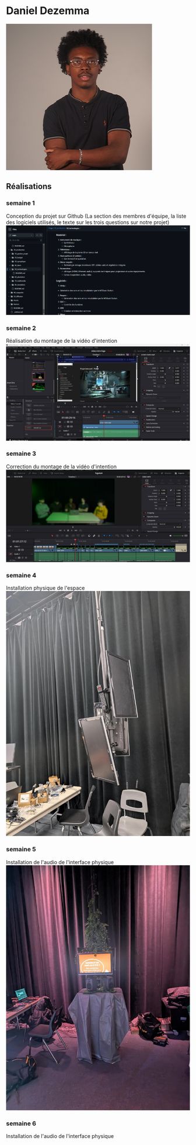 # Daniel Dezemma
 ![Daniel](../../Assets/Images/Membres/daniel_dezemma/daniel.png)
## Réalisations
 <!-- Une image par semaine de la réalisation dont tu es le plus fier avec une légende -->
### semaine 1
Conception du projet sur Github (La section des membres d'équipe, la liste des logiciels utilisés, le texte sur les trois questions sur notre projet) 
 ![realisation1](../../Assets/Images/Membres/daniel_dezemma/realisation1.PNG)
### semaine 2
Réalisation du montage de la vidéo d'intention
 ![realisation2](../../Assets/Images/Membres/daniel_dezemma/davinci-edit-1.png)
### semaine 3
Correction du montage de la vidéo d'intention
![realisation3](../../Assets/Images/Membres/daniel_dezemma/relaisation3.PNG)
### semaine 4 
Installation physique de l'espace
![daniel-semaine4](../../Assets/Images/Membres/daniel_dezemma/daniel-semain4.jfif)
### semaine 5
Installation de l'audio de l'interface physique
![daniel-semaine5](../../Assets/Images/Membres/daniel_dezemma/daniel-semaine5.jfif)
### semaine 6
Installation de l'audio de l'interface physique
